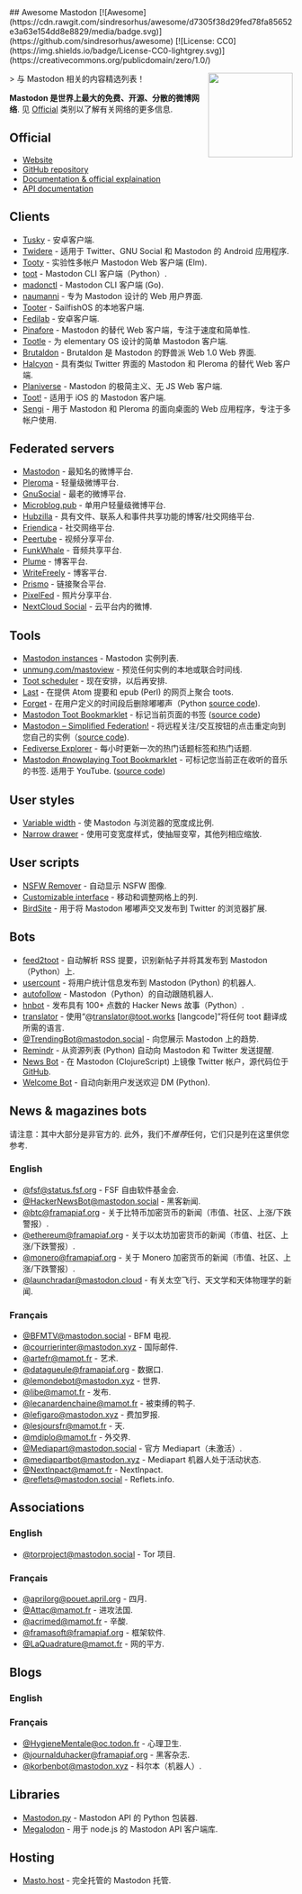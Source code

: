 <div class="github-widget" data-repo="tleb/awesome-mastodon"></div>
## Awesome Mastodon [![Awesome](https://cdn.rawgit.com/sindresorhus/awesome/d7305f38d29fed78fa85652e3a63e154dd8e8829/media/badge.svg)](https://github.com/sindresorhus/awesome) [![License: CC0](https://img.shields.io/badge/License-CC0-lightgrey.svg)](https://creativecommons.org/publicdomain/zero/1.0/)

[<img src="https://rawgit.com/tleb/awesome-mastodon/master/mastodon-logo.svg" align="right" width="150">](https://joinmastodon.org)

&gt; 与 Mastodon 相关的内容精选列表！

 **Mastodon 是世界上最大的免费、开源、分散的微博网络**. 见 [Official](#official) 类别以了解有关网络的更多信息.



## Official

* [Website](https://joinmastodon.org)
* [GitHub repository](https://github.com/tootsuite/mastodon)
* [Documentation & official explaination](https://docs.joinmastodon.org/)
* [API documentation](https://docs.joinmastodon.org/client/intro/)

## Clients

* [Tusky](https://play.google.com/store/apps/details?id=com.keylesspalace.tusky) - 安卓客户端.
* [Twidere](https://f-droid.org/packages/org.mariotaku.twidere/) - 适用于 Twitter、GNU Social 和 Mastodon 的 Android 应用程序.
* [Tooty](https://github.com/n1k0/tooty) - 实验性多帐户 Mastodon Web 客户端 (Elm).
* [toot](https://github.com/ihabunek/toot) - Mastodon CLI 客户端（Python）.
* [madonctl](https://github.com/McKael/madonctl) - Mastodon CLI 客户端 (Go).
* [naumanni](https://github.com/naumanni/naumanni) - 专为 Mastodon 设计的 Web 用户界面.
* [Tooter](https://github.com/dysk0/harbour-tooter) - SailfishOS 的本地客户端.
* [Fedilab](https://framagit.org/tom79/fedilab) - 安卓客户端.
* [Pinafore](https://github.com/nolanlawson/pinafore) - Mastodon 的替代 Web 客户端，专注于速度和简单性.
* [Tootle](https://github.com/bleakgrey/tootle) - 为 elementary OS 设计的简单 Mastodon 客户端.
* [Brutaldon](https://git.carcosa.net/jmcbray/brutaldon) - Brutaldon 是 Mastodon 的野兽派 Web 1.0 Web 界面.
* [Halcyon](https://notabug.org/halcyon-suite/halcyon) - 具有类似 Twitter 界面的 Mastodon 和 Pleroma 的替代 Web 客户端.
* [Planiverse](https://git.mulligrubs.me/planiverse/) - Mastodon 的极简主义、无 JS Web 客户端.
* [Toot!](https://apps.apple.com/us/app/toot/id1229021451) - 适用于 iOS 的 Mastodon 客户端.
* [Sengi](https://nicolasconstant.github.io/sengi/) - 用于 Mastodon 和 Pleroma 的面向桌面的 Web 应用程序，专注于多帐户使用.

## Federated servers

* [Mastodon](https://joinmastodon.org/) - 最知名的微博平台.
* [Pleroma](https://pleroma.social/) - 轻量级微博平台.
* [GnuSocial](https://gnu.io/social/) - 最老的微博平台.
* [Microblog.pub](https://microblog.pub/) - 单用户轻量级微博平台.
* [Hubzilla](https://zotlabs.org/page/hubzilla/hubzilla-project) - 具有文件、联系人和事件共享功能的博客/社交网络平台.
* [Friendica](https://friendi.ca/) - 社交网络平台.
* [Peertube](https://joinpeertube.org/) - 视频分享平台.
* [FunkWhale](https://funkwhale.audio/) - 音频共享平台.
* [Plume](https://joinplu.me/) - 博客平台.
* [WriteFreely](https://writefreely.org/) - 博客平台.
* [Prismo](https://gitlab.com/prismosuite/prismo) - 链接聚合平台.
* [PixelFed](https://pixelfed.org/) - 照片分享平台.
* [NextCloud Social](https://apps.nextcloud.com/apps/social) - 云平台内的微博.

## Tools

* [Mastodon instances](https://instances.social/list) - Mastodon 实例列表.
* [unmung.com/mastoview](http://www.unmung.com/mastoview) - 预览任何实例的本地或联合时间线.
* [Toot scheduler](https://scheduler.mastodon.tools/) - 现在安排，以后再安排.
* [Last](https://framagit.org/luc/last) - 在提供 Atom 提要和 epub (Perl) 的网页上聚合 toots.
* [Forget](https://forget.codl.fr/about/) - 在用户定义的时间段后删除嘟嘟声（Python [source code](https://github.com/codl/forget/)).
* [Mastodon Toot Bookmarklet](https://rknightuk.github.io/mastodon-toot-bookmarklet/) - 标记当前页面的书签 ([source code](https://github.com/rknightuk/mastodon-toot-bookmarklet/))
* [Mastodon – Simplified Federation!](https://addons.mozilla.org/firefox/addon/mastodon-simplified-federation/) - 将远程关注/交互按钮的点击重定向到您自己的实例（[source code](https://github.com/rugk/mastodon-simplified-federation)).
* [Fediverse Explorer](https://fediverse.0qz.fun/) - 每小时更新一次的热门话题标签和热门话题.
* [Mastodon #nowplaying Toot Bookmarklet](https://nowplaying.resynth1943.net)  - 可标记您当前正在收听的音乐的书签. 适用于 YouTube.  ([source code](https://github.com/resynth1943/mastodon-nowplaying-toot-bookmarklet))


## User styles

* [Variable width](https://userstyles.org/styles/139721/mastodon-glitch-soc-variable-width) - 使 Mastodon 与浏览器的宽度成比例.
* [Narrow drawer](https://userstyles.org/styles/141457/mastodon-dynamic-wide-columns-narrow-drawer) - 使用可变宽度样式，使抽屉变窄，其他列相应缩放.

## User scripts

* [NSFW Remover](https://greasyfork.org/fr/scripts/29228-mastodon-nsfw-remover) - 自动显示 NSFW 图像.
* [Customizable interface](https://openuserjs.org/scripts/bl00m/Mastodon_Customizable_Interface) - 移动和调整网格上的列.
* [BirdSite](https://gitlab.com/pmorinerie/birdsite) - 用于将 Mastodon 嘟嘟声交叉发布到 Twitter 的浏览器扩展.

## Bots

* [feed2toot](https://gitlab.com/chaica/feed2toot) - 自动解析 RSS 提要，识别新帖子并将其发布到 Mastodon（Python）上.
* [usercount](https://github.com/josefkenny/usercount) - 将用户统计信息发布到 Mastodon (Python) 的机器人.
* [autofollow](https://github.com/gled-rs/mastodon-autofollow) - Mastodon（Python）的自动跟随机器人.
* [hnbot](https://github.com/raymestalez/mastodon-hnbot) - 发布具有 100+ 点数的 Hacker News 故事（Python）.
* [translator](https://christopher.su/projects/translator/) - 使用“@translator@toot.works [langcode]”将任何 toot 翻译成所需的语言.
* [@TrendingBot@mastodon.social](https://mastodon.social/@TrendingBot) - 向您展示 Mastodon 上的趋势.
* [Remindr](https://gitlab.com/chaica/remindr) - 从资源列表 (Python) 自动向 Mastodon 和 Twitter 发送提醒.
* [News Bot](https://botsin.space/@newsbot) - 在 Mastodon (ClojureScript) 上镜像 Twitter 帐户，源代码位于 [GitHub](https://github.com/yogthos/mastodon-bot).
* [Welcome Bot](https://github.com/indyhall/mastodon-welcome-bot) - 自动向新用户发送欢迎 DM (Python).

## News & magazines bots

请注意：其中大部分是非官方的. 此外，我们不*推荐*任何，它们只是列在这里供您参考.

### English

* [@fsf@status.fsf.org](https://status.fsf.org/fsf) - FSF 自由软件基金会.
* [@HackerNewsBot@mastodon.social](https://mastodon.social/@HackerNewsBot) - 黑客新闻.
* [@btc@framapiaf.org](https://framapiaf.org/@btc) - 关于比特币加密货币的新闻（市值、社区、上涨/下跌警报）.
* [@ethereum@framapiaf.org](https://framapiaf.org/@ethereum) - 关于以太坊加密货币的新闻（市值、社区、上涨/下跌警报）.
* [@monero@framapiaf.org](https://framapiaf.org/@monero) - 关于 Monero 加密货币的新闻（市值、社区、上涨/下跌警报）.
* [@launchradar@mastodon.cloud](https://mastodon.cloud/@launchradar) - 有关太空飞行、天文学和天体物理学的新闻.

### Français

* [@BFMTV@mastodon.social](https://mastodon.social/@BFMTV) - BFM 电视.
* [@courrierinter@mastodon.xyz](https://mastodon.xyz/@courrierinter) - 国际邮件.
* [@artefr@mamot.fr](https://mamot.fr/@artefr) - 艺术.
* [@datagueule@framapiaf.org](https://framapiaf.org/@datagueule) - 数据口.
* [@lemondebot@mastodon.xyz](https://mastodon.xyz/@lemondebot) - 世界.
* [@libe@mamot.fr](https://mamot.fr/@libe) - 发布.
* [@lecanardenchaine@mamot.fr](https://mamot.fr/@lecanardenchaine) - 被束缚的鸭子.
* [@lefigaro@mastodon.xyz](https://mastodon.xyz/@lefigaro) - 费加罗报.
* [@lesjoursfr@mamot.fr](https://mamot.fr/@lesjoursfr) - 天.
* [@mdiplo@mamot.fr](https://mamot.fr/@mdiplo) - 外交界.
* [@Mediapart@mastodon.social](https://mastodon.social/@Mediapart) - 官方 Mediapart（未激活）.
* [@mediapartbot@mastodon.xyz](https://mastodon.xyz/@mediapartbot) - Mediapart 机器人处于活动状态.
* [@NextInpact@mamot.fr](https://mamot.fr/@NextInpact) - NextInpact.
* [@reflets@mastodon.social](https://mastodon.social/@reflets) - Reflets.info.

## Associations

### English

* [@torproject@mastodon.social](https://mastodon.social/@torproject) - Tor 项目.

### Français

* [@aprilorg@pouet.april.org](https://pouet.april.org/@aprilorg) - 四月.
* [@Attac@mamot.fr](https://mamot.fr/@Attac) - 进攻法国.
* [@acrimed@mamot.fr](https://mamot.fr/@acrimed) - 辛酸.
* [@framasoft@framapiaf.org](https://framapiaf.org/@Framasoft) - 框架软件.
* [@LaQuadrature@mamot.fr](https://mamot.fr/@LaQuadrature) - 网的平方.

## Blogs

### English

### Français

* [@HygieneMentale@oc.todon.fr](https://oc.todon.fr/@HygieneMentale) - 心理卫生.
* [@journalduhacker@framapiaf.org](https://framapiaf.org/@journalduhacker) - 黑客杂志.
* [@korbenbot@mastodon.xyz](https://mastodon.xyz/@korbenbot) - 科尔本（机器人）.

## Libraries

* [Mastodon.py](https://github.com/halcy/Mastodon.py) - Mastodon API 的 Python 包装器.
* [Megalodon](https://github.com/h3poteto/megalodon) - 用于 node.js 的 Mastodon API 客户端库.

## Hosting

* [Masto.host](https://masto.host) - 完全托管的 Mastodon 托管.
